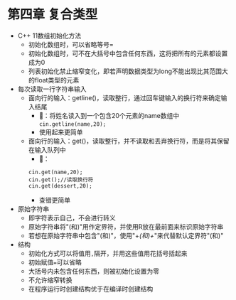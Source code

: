 # 第四章 复合类型

* C++ 11数组初始化方法
    * 初始化数组时，可以省略等号=
    * 初始化数组时，可不在大括号中包含任何东西，这将把所有的元素都设置成为0
    * 列表初始化禁止缩窄变化，即若声明数据类型为long不能出现比其范围大的float类型的元素
* 每次读取一行字符串输入
    * 面向行的输入：getline()，读取整行，通过回车键输入的换行符来确定输入结尾
        * 🌰：将姓名读入到一个包含20个元素的name数组中`cin.getline(name,20);`
        * 使用起来更简单
    * 面向行的输入：get()，读取整行，并不读取和丢弃换行符，而是将其保留在输入队列中
        * 🌰：
        ```
        cin.get(name,20);
        cin.get();//读取换行符
        cin.get(dessert,20);
        ```
        * 查错更简单
* 原始字符串
    * 即字符表示自己，不会进行转义
    * 原始字符串将"(和)"用作定界符，并使用R放在最前面来标识原始字符串
    * 若想在原始字符串中包含"(和)"，使用"+*(和)+*"来代替默认定界符"(和)"
* 结构
    * 初始化方式可以将值用`,`隔开，并用这些值用花括号括起来
    * 初始赋值`=`可以省略
    * 大括号内未包含任何东西，则被初始化设置为零
    * 不允许缩窄转换
    * 在程序运行时创建结构优于在编译时创建结构